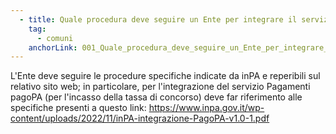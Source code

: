 ```yaml
---
  - title: Quale procedura deve seguire un Ente per integrare il servizio di Pagamenti pagoPA per i concorsi svolti tramite la piattaforma inPA?
    tag:
      - comuni
    anchorLink: 001_Quale_procedura_deve_seguire_un_Ente_per_integrare_il
---
```


L'Ente deve seguire le procedure specifiche indicate da inPA e reperibili sul relativo sito web; in particolare, per
l'integrazione del servizio Pagamenti pagoPA (per l'incasso della tassa di concorso) deve far riferimento alle specifiche
presenti a questo link: <a href="https://www.inpa.gov.it/wp-content/uploads/2024/07/inPA-integrazione-PagoPA-v2.0.pdf" aria-label="link esterno">https://www.inpa.gov.it/wp-content/uploads/2022/11/inPA-integrazione-PagoPA-v1.0-1.pdf </a>
